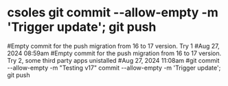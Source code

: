 # csoles git commit --allow-empty -m 'Trigger update'; git push
#Empty commit for the push migration from 16 to 17 version. Try 1
#Aug 27, 2024 08:59am
#Empty commit for the push migration from 16 to 17 version. Try 2, some third party apps unistalled
#Aug 27, 2024 11:08am
#git commit --allow-empty -m "Testing v17"
commit --allow-empty -m 'Trigger update'; git push
